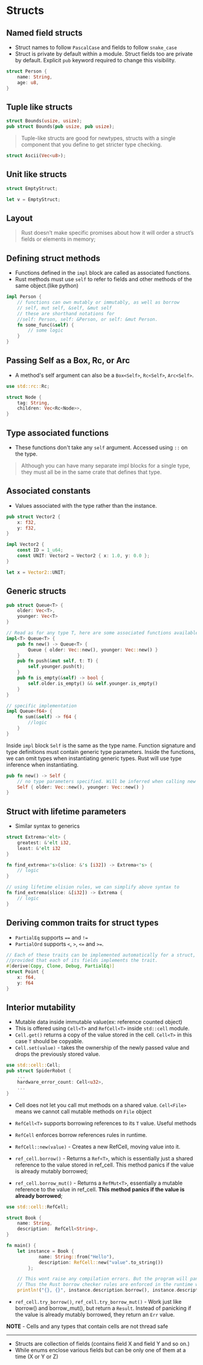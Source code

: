 # Structs

## Named field structs

- Struct names to follow `PascalCase` and fields to follow `snake_case`
- Struct is private by default within a module. Struct fields too are private by default. Explicit `pub` keyword required to change this visibility.

```rust
struct Person {
    name: String,
    age: u8,
}
```

## Tuple like structs

```rust
struct Bounds(usize, usize);
pub struct Bounds(pub usize, pub usize);
```

> Tuple-like structs are good for newtypes, structs with a single component that you
> define to get stricter type checking.

```rust
struct Ascii(Vec<u8>);
```

## Unit like structs

```rust
struct EmptyStruct;

let v = EmptyStruct;
```

## Layout

> Rust doesn’t make specific promises about how it will order a
> struct’s fields or elements in memory;

## Defining struct methods

- Functions defined in the `impl` block are called as associated functions.
- Rust methods must use `self` to refer to fields and other methods of the same object.(like python)

```rust
impl Person {
    // functions can own mutably or immutably, as well as borrow
    // self, mut self, &self, &mut self
    // these are shorthand notations for
    //self: Person, self: &Person, or self: &mut Person.
    fn some_func(&self) {
        // some logic
    }
}
```

## Passing Self as a Box, Rc, or Arc

- A method's self argument can also be a `Box<Self>`, `Rc<Self>`, `Arc<Self>`.

```rust
use std::rc::Rc;

struct Node {
    tag: String,
    children: Vec<Rc<Node>>,
}
```

## Type associated functions

- These functions don't take any `self` argument. Accessed using `::` on the type.

> Although you can have many separate impl blocks for a single type, they must all be
> in the same crate that defines that type.

## Associated constants

- Values associated with the type rather than the instance.

```rust
pub struct Vector2 {
    x: f32,
    y: f32,
}

impl Vector2 {
    const ID = 1_u64;
    const UNIT: Vector2 = Vector2 { x: 1.0, y: 0.0 };
}

let x = Vector2::UNIT;
```

## Generic structs

```rust
pub struct Queue<T> {
    older: Vec<T>,
    younger: Vec<T>
}

// Read as for any type T, here are some associated functions available on Queue<T>.
impl<T> Queue<T> {
    pub fn new() -> Queue<T> {
        Queue { older: Vec::new(), younger: Vec::new() }
    }
    pub fn push(&mut self, t: T) {
        self.younger.push(t);
    }
    pub fn is_empty(&self) -> bool {
        self.older.is_empty() && self.younger.is_empty()
    }
}

// specific implementation
impl Queue<f64> {
    fn sum(&self) -> f64 {
        //logic
    }
}
```

Inside `impl` block `Self` is the same as the type name. Function signature and type definitions must contain generic type parameters. Inside the functions, we can omit types when instantiating generic types. Rust will use type inference when instantiating.

```rust
pub fn new() -> Self {
    // no type parameters specified. Will be inferred when calling new
    Self { older: Vec::new(), younger: Vec::new() }
}
```

## Struct with lifetime parameters

- Similar syntax to generics

```rust
struct Extrema<'elt> {
    greatest: &'elt i32,
    least: &'elt i32
}

fn find_extrema<'s>(slice: &'s [i32]) -> Extrema<'s> {
    // logic
}

// using lifetime elision rules, we can simplify above syntax to
fn find_extrema(slice: &[i32]) -> Extrema {
    // logic
}
```

## Deriving common traits for struct types

- `PartialEq` supports `==` and `!=`
- `PartialOrd` supports `<`, `>`, `<=` and `>=`.

```rust
// Each of these traits can be implemented automatically for a struct,
//provided that each of its fields implements the trait.
#[derive(Copy, Clone, Debug, PartialEq)]
struct Point {
    x: f64,
    y: f64
}
```

## Interior mutability

- Mutable data inside immutable value(ex: reference counted object)
- This is offered using `Cell<T>` and `RefCell<T>` inside `std::cell` module.
- `Cell.get()` returns a copy of the value stored in the cell. `Cell<T>` in this case `T` should be copyable.
- `Cell.set(value)` - takes the ownership of the newly passed value and drops the previously stored value.

```rust
use std::cell::Cell;
pub struct SpiderRobot {
    ...
    hardware_error_count: Cell<u32>,
    ...
}
```

- Cell does not let you call mut methods on a shared value. `Cell<File>` means we cannot call mutable methods on `File` object

- `RefCell<T>` supports borrowing references to its `T` value.
  Useful methods
- `RefCell` enforces borrow references rules in runtime.
- `RefCell::new(value)` - Creates a new RefCell, moving value into it.
- `ref_cell.borrow()` - Returns a `Ref<T>`, which is essentially just a shared reference to the value stored in ref_cell. This method panics if the value is already mutably borrowed;
- `ref_cell.borrow_mut()` - Returns a `RefMut<T>`, essentially a mutable reference to the value in ref_cell. **This method panics if the value is already borrowed**;

```rust
use std::cell::RefCell;

struct Book {
    name: String,
    description:  RefCell<String>,
}

fn main() {
    let instance = Book {
            name: String::from("Hello"),
            description: RefCell::new("value".to_string())
        };

    // This wont raise any compilation errors. But the program will panic.
    // Thus the Rust borrow checker rules are enforced in the runtime when using RefCell.
    println!("{}, {}", instance.description.borrow(), instance.description.borrow_mut());
```

- `ref_cell.try_borrow()`, `ref_cell.try_borrow_mut()` - Work just like borrow() and borrow_mut(), but return a `Result`. Instead of panicking if the value is already mutably borrowed, they return an `Err` value.

**NOTE** - Cells and any types that contain cells are not thread safe

---

- Structs are collection of fields (contains field X and field Y and so on.)
- While enums enclose various fields but can be only one of them at a time (X or Y or Z)

